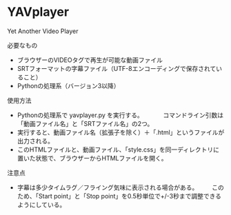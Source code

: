 # YAVplayer
Yet Another Video Player

必要なもの


* ブラウザーのVIDEOタグで再生が可能な動画ファイル
* SRTフォーマットの字幕ファイル（UTF-8エンコーディングで保存されていること）
* Pythonの処理系（バージョン3以降）

使用方法

* Pythonの処理系で yavplayer.py を実行する。
　　　コマンドライン引数は「動画ファイル名」と「SRTファイル名」の2つ。
* 実行すると、動画ファイル名（拡張子を除く）＋「.html」というファイルが出力される。
* このHTMLファイルと、動画ファイル、「style.css」を同一ディレクトリに置いた状態で、ブラウザーからHTMLファイルを開く。

注意点

* 字幕は多少タイムラグ／フライング気味に表示される場合がある。
　　このため、「Start point」と「Stop point」を0.5秒単位で+/-3秒まで調整できるようにしている。
